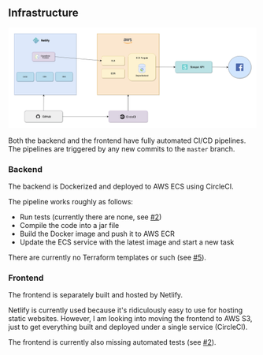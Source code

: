 
## Infrastructure

![alt text](https://github.com/jukkhop/kahvilat/blob/master/docs/resources/architecture-old.png 'Architecture')


Both the backend and the frontend have fully automated CI/CD pipelines. The pipelines are triggered by any new commits to the `master` branch.

### Backend

The backend is Dockerized and deployed to AWS ECS using CircleCI.

The pipeline works roughly as follows:

- Run tests (currently there are none, see [#2](https://github.com/jukkhop/kahvilat/issues/2))
- Compile the code into a jar file
- Build the Docker image and push it to AWS ECR
- Update the ECS service with the latest image and start a new task

There are currently no Terraform templates or such (see [#5](https://github.com/jukkhop/kahvilat/issues/5)).

### Frontend

The frontend is separately built and hosted by Netlify.

Netlify is currently used because it's ridiculously easy to use for hosting static websites. However, I am looking into moving the frontend to AWS S3, just to get everything built and deployed under a single service (CircleCI).

The frontend is currently also missing automated tests (see [#2](https://github.com/jukkhop/kahvilat/issues/2)).

